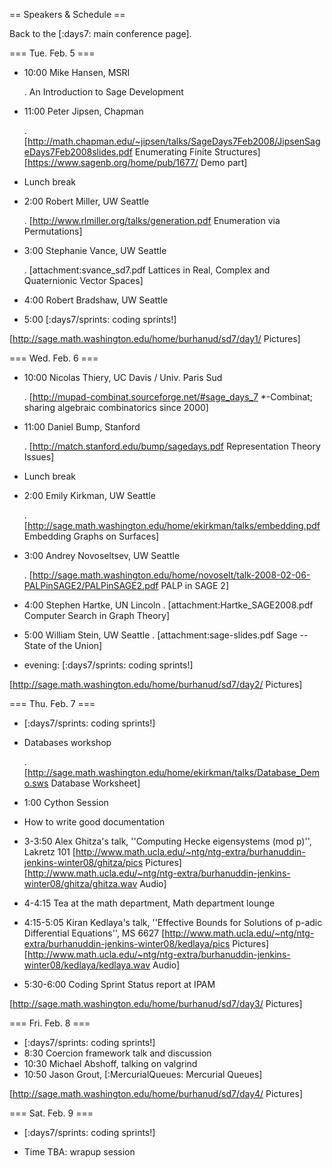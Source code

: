 == Speakers & Schedule ==

Back to the [:days7: main conference page].

=== Tue. Feb. 5 ===

 * 10:00 Mike Hansen, MSRI

    . An Introduction to Sage Development

 * 11:00 Peter Jipsen, Chapman

    . [http://math.chapman.edu/~jipsen/talks/SageDays7Feb2008/JipsenSageDays7Feb2008slides.pdf Enumerating Finite Structures] [https://www.sagenb.org/home/pub/1677/ Demo part]

 * Lunch break

 * 2:00 Robert Miller, UW Seattle

    . [http://www.rlmiller.org/talks/generation.pdf Enumeration via Permutations]

 * 3:00 Stephanie Vance, UW Seattle

    . [attachment:svance_sd7.pdf Lattices in Real, Complex and Quaternionic Vector Spaces]

 * 4:00 Robert Bradshaw, UW Seattle

 * 5:00 [:days7/sprints: coding sprints!]

[http://sage.math.washington.edu/home/burhanud/sd7/day1/ Pictures]

=== Wed. Feb. 6 ===

 * 10:00 Nicolas Thiery, UC Davis / Univ. Paris Sud

    . [http://mupad-combinat.sourceforge.net/#sage_days_7 *-Combinat; sharing algebraic combinatorics since 2000]


 * 11:00 Daniel Bump, Stanford 

     . [http://match.stanford.edu/bump/sagedays.pdf Representation Theory Issues]


 * Lunch break

 * 2:00 Emily Kirkman, UW Seattle

    . [http://sage.math.washington.edu/home/ekirkman/talks/embedding.pdf Embedding Graphs on Surfaces]

 * 3:00 Andrey Novoseltsev, UW Seattle

    . [http://sage.math.washington.edu/home/novoselt/talk-2008-02-06-PALPinSAGE2/PALPinSAGE2.pdf PALP in SAGE 2]

 * 4:00 Stephen Hartke, UN Lincoln
    . [attachment:Hartke_SAGE2008.pdf Computer Search in Graph Theory]

 * 5:00 William Stein, UW Seattle
    . [attachment:sage-slides.pdf Sage -- State of the Union]

 * evening: [:days7/sprints: coding sprints!]

[http://sage.math.washington.edu/home/burhanud/sd7/day2/ Pictures]

=== Thu. Feb. 7 ===

 * [:days7/sprints: coding sprints!]

 * Databases workshop

    . [http://sage.math.washington.edu/home/ekirkman/talks/Database_Demo.sws Database Worksheet]

 * 1:00 Cython Session

 * How to write good documentation

 * 3-3:50 Alex Ghitza's talk, ''Computing Hecke eigensystems (mod p)'', Lakretz 101 [http://www.math.ucla.edu/~ntg/ntg-extra/burhanuddin-jenkins-winter08/ghitza/pics Pictures] [http://www.math.ucla.edu/~ntg/ntg-extra/burhanuddin-jenkins-winter08/ghitza/ghitza.wav Audio]

 * 4-4:15 Tea at the math department, Math department lounge

 * 4:15-5:05 Kiran Kedlaya's talk, ''Effective Bounds for Solutions of p-adic Differential Equations'', MS 6627 [http://www.math.ucla.edu/~ntg/ntg-extra/burhanuddin-jenkins-winter08/kedlaya/pics Pictures] [http://www.math.ucla.edu/~ntg/ntg-extra/burhanuddin-jenkins-winter08/kedlaya/kedlaya.wav Audio]

 * 5:30-6:00 Coding Sprint Status report at IPAM


[http://sage.math.washington.edu/home/burhanud/sd7/day3/ Pictures]


=== Fri. Feb. 8 ===

 * [:days7/sprints: coding sprints!]
 * 8:30 Coercion framework talk and discussion
 * 10:30 Michael Abshoff, talking on valgrind
 * 10:50 Jason Grout, [:MercurialQueues: Mercurial Queues]


[http://sage.math.washington.edu/home/burhanud/sd7/day4/ Pictures]


=== Sat. Feb. 9 ===

 * [:days7/sprints: coding sprints!]

 * Time TBA: wrapup session
